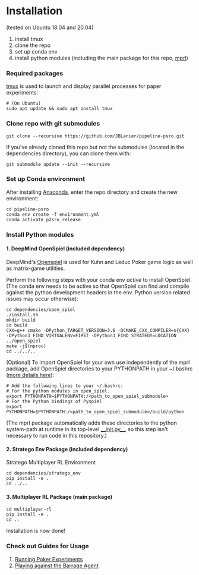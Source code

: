 # Installation
(tested on Ubuntu 18.04 and 20.04)

1. install tmux
2. clone the repo
3. set up conda env
4. install python modules (including the main package for this repo, [mprl](../multiplayer-rl))

### Required packages
[tmux](https://www.hamvocke.com/blog/a-quick-and-easy-guide-to-tmux/) is used to launch and display parallel processes for paper experiments:
```shell script
# (On Ubuntu)
sudo apt update && sudo apt install tmux
```

### Clone repo with git submodules
```shell script
git clone --recursive https://github.com/JBLanier/pipeline-psro.git
```
If you've already cloned this repo but not the submodules (located in the dependencies directory), you can clone them with:
```shell script
git submodule update --init --recursive
```


### Set up Conda environment
After installing [Anaconda](https://docs.anaconda.com/anaconda/install/), enter the repo directory and create the new environment:
```shell script
cd pipeline-psro
conda env create -f environment.yml
conda activate p2sro_release
```

### Install Python modules

#### 1. DeepMind OpenSpiel (included dependency)
DeepMind's [Openspiel](https://github.com/deepmind/open_spiel) is used for Kuhn and Leduc Poker game logic as well as matrix-game utilities.

Perform the following steps with your conda env *active* to install OpenSpiel. (The conda env needs to be active so that OpenSpiel can find and compile against the python development headers in the env. Python version related issues may occur otherwise):
```shell script
cd dependencies/open_spiel
./install.sh
mkdir build
cd build
CXX=g++ cmake -DPython_TARGET_VERSION=3.6 -DCMAKE_CXX_COMPILER=${CXX} -DPython3_FIND_VIRTUALENV=FIRST -DPython3_FIND_STRATEGY=LOCATION ../open_spiel
make -j$(nproc)
cd ../../..
```

(Optional) To import OpenSpiel for your own use independently of the mprl package, add OpenSpiel directories to your PYTHONPATH in your ~/.bashrc ([more details here](https://github.com/deepmind/open_spiel/blob/222ba03f73d643658838d0d95331e9c8a4f77cf1/docs/install.md)):
```shell script
# Add the following lines to your ~/.bashrc:
# For the python modules in open_spiel.
export PYTHONPATH=$PYTHONPATH:/<path_to_open_spiel_submodule>
# For the Python bindings of Pyspiel
export PYTHONPATH=$PYTHONPATH:/<path_to_open_spiel_submodule>/build/python
```
(The mprl package automatically adds these directories to the python system-path at runtime in its top-level [\_\_init.py__](../multiplayer-rl/mprl/__init__.py), so this step isn't necessary to run code in this repository.)

#### 2. Stratego Env Package (included dependency)
Stratego Multiplayer RL Environment
````shell script
cd dependencies/stratego_env
pip install -e .
cd ../..
````

#### 3. Multiplayer RL Package (main package)

```shell script
cd multiplayer-rl
pip install -e .
cd ..
```

Installation is now done!

### Check out Guides for Usage
1. [Running Poker Experiments](running_experiments.md)
2. [Playing against the Barrage Agent](barrage_agent.md)
